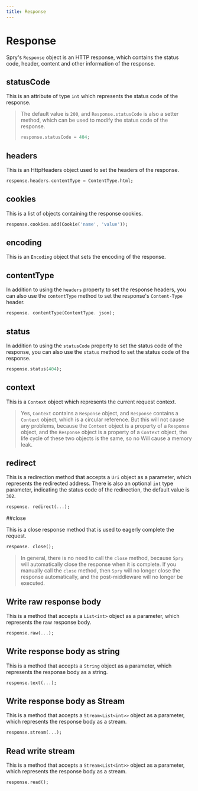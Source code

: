 ```yaml
---
title: Response
---
```


# Response

Spry's `Response` object is an HTTP response, which contains the status code, header, content and other information of the response.

## statusCode

This is an attribute of type `int` which represents the status code of the response.

> The default value is `200`, and `Response.statusCode` is also a setter method, which can be used to modify the status code of the response.
> ```dart
> response.statusCode = 404;
> ```

## headers

This is an HttpHeaders object used to set the headers of the response.

```dart
response.headers.contentType = ContentType.html;
```

## cookies

This is a list of objects containing the response cookies.

```dart
response.cookies.add(Cookie('name', 'value'));
```

## encoding

This is an `Encoding` object that sets the encoding of the response.

## contentType

In addition to using the `headers` property to set the response headers, you can also use the `contentType` method to set the response's `Content-Type` header.

```dart
response. contentType(ContentType. json);
```

## status

In addition to using the `statusCode` property to set the status code of the response, you can also use the `status` method to set the status code of the response.

```dart
response.status(404);
```

## context

This is a `Context` object which represents the current request context.

> Yes, `Context` contains a `Response` object, and `Response` contains a `Context` object, which is a circular reference. But this will not cause any problems, because the `Context` object is a property of a `Response` object, and the `Response` object is a property of a `Context` object, the life cycle of these two objects is the same, so no Will cause a memory leak.

## redirect

This is a redirection method that accepts a `Uri` object as a parameter, which represents the redirected address. There is also an optional `int` type parameter, indicating the status code of the redirection, the default value is `302`.

```dart
response. redirect(...);
```

##close

This is a close response method that is used to eagerly complete the request.

```dart
response. close();
```

> In general, there is no need to call the `close` method, because `Spry` will automatically close the response when it is complete.
> If you manually call the `close` method, then `Spry` will no longer close the response automatically, and the post-middleware will no longer be executed.

## Write raw response body

This is a method that accepts a `List<int>` object as a parameter, which represents the raw response body.

```dart
response.raw(...);
```

## Write response body as string

This is a method that accepts a `String` object as a parameter, which represents the response body as a string.

```dart
response.text(...);
```

## Write response body as Stream

This is a method that accepts a `Stream<List<int>>` object as a parameter, which represents the response body as a stream.

```dart
response.stream(...);
```

## Read write stream

This is a method that accepts a `Stream<List<int>>` object as a parameter, which represents the response body as a stream.

```dart
response.read();
```